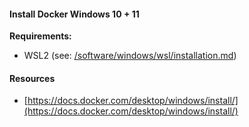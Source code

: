 
#### Install Docker Windows 10 + 11

**Requirements:**

- WSL2 (see: [/software/windows/wsl/installation.md](https://github.com/suisuss/notes/tree/main/software/windows))

#### Resources

- [https://docs.docker.com/desktop/windows/install/](https://docs.docker.com/desktop/windows/install/)